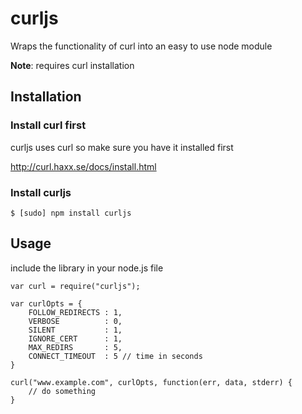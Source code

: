 # curljs

Wraps the functionality of curl into an easy to use node module


**Note**: requires curl installation

## Installation

### Install curl first

curljs uses curl so make sure you have it installed first

http://curl.haxx.se/docs/install.html

### Install curljs


    $ [sudo] npm install curljs

## Usage

include the library in your node.js file

    var curl = require("curljs");

    var curlOpts = {
        FOLLOW_REDIRECTS : 1,
        VERBOSE          : 0,
        SILENT           : 1,
        IGNORE_CERT      : 1,
        MAX_REDIRS       : 5,
        CONNECT_TIMEOUT  : 5 // time in seconds
    }

    curl("www.example.com", curlOpts, function(err, data, stderr) {
        // do something
    }

